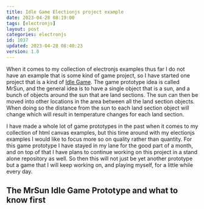 ```yaml
---
title: Idle Game Electionjs project example 
date: 2023-04-28 08:19:00
tags: [electronjs]
layout: post
categories: electronjs
id: 1037
updated: 2023-04-28 08:40:23
version: 1.0
---
```


When it comes to my collection of electronjs examples thus far I do not have an example that is some kind of game project, so I have started one project that is a kind of [Idle Game](https://en.wikipedia.org/wiki/Incremental_game). The game prototype idea is called MrSun, and the general idea is to have a single object that is a sun, and a bunch of objects around the sun that are land sections. The sun can then be moved into other locations in the area between all the land section objects. When doing so the distance from the sun to each land section object will change which will result in temperature changes for each land section.

I have made a whole lot of game prototypes in the past when it comes to my collection of html canvas examples, but this time around with my electionjs examples I would like to focus more so on quality rather than quantity. For this game prototype I have stayed in my lane for the good part of a month, and on top of that I have plans to continue working on this project in a stand alone repository as well. So then this will not just be yet another prototype but a game that I will keep working on, and playing myself, for a little while every day.

<!-- more -->

## The MrSun Idle Game Prototype and what to know first

